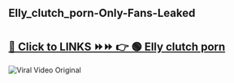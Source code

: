 
 ## Elly_clutch_porn-Only-Fans-Leaked

# <h2><a href="https://clipsfans.com/Elly_clutch_porn&ref=git">🔗 Click to LINKS ⏩⏩ 👉 🟢 Elly clutch porn </a></h2>

<a href="https://clipsfans.com/Elly_clutch_porn&ref=git" rel="nofollow" data-target="animated-image.originalLink"><img src="https://i.ibb.co.com/xMMVF88/686577567.gif" alt="Viral Video Original" style="max-width: 100%; display: inline-block;" data-target="animated-image.originalImage"></a>
